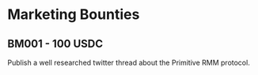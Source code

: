 # Marketing Bounties

## BM001 - 100 USDC
Publish a well researched twitter thread about the Primitive RMM protocol.
